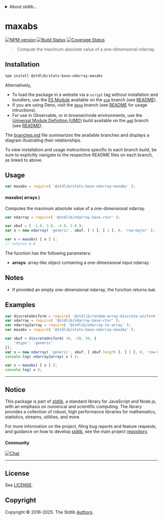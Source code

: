 <!--

@license Apache-2.0

Copyright (c) 2025 The Stdlib Authors.

Licensed under the Apache License, Version 2.0 (the "License");
you may not use this file except in compliance with the License.
You may obtain a copy of the License at

   http://www.apache.org/licenses/LICENSE-2.0

Unless required by applicable law or agreed to in writing, software
distributed under the License is distributed on an "AS IS" BASIS,
WITHOUT WARRANTIES OR CONDITIONS OF ANY KIND, either express or implied.
See the License for the specific language governing permissions and
limitations under the License.

-->


<details>
  <summary>
    About stdlib...
  </summary>
  <p>We believe in a future in which the web is a preferred environment for numerical computation. To help realize this future, we've built stdlib. stdlib is a standard library, with an emphasis on numerical and scientific computation, written in JavaScript (and C) for execution in browsers and in Node.js.</p>
  <p>The library is fully decomposable, being architected in such a way that you can swap out and mix and match APIs and functionality to cater to your exact preferences and use cases.</p>
  <p>When you use stdlib, you can be absolutely certain that you are using the most thorough, rigorous, well-written, studied, documented, tested, measured, and high-quality code out there.</p>
  <p>To join us in bringing numerical computing to the web, get started by checking us out on <a href="https://github.com/stdlib-js/stdlib">GitHub</a>, and please consider <a href="https://opencollective.com/stdlib">financially supporting stdlib</a>. We greatly appreciate your continued support!</p>
</details>

# maxabs

[![NPM version][npm-image]][npm-url] [![Build Status][test-image]][test-url] [![Coverage Status][coverage-image]][coverage-url] <!-- [![dependencies][dependencies-image]][dependencies-url] -->

> Compute the maximum absolute value of a one-dimensional ndarray.

<section class="intro">

</section>

<!-- /.intro -->

<section class="installation">

## Installation

```bash
npm install @stdlib/stats-base-ndarray-maxabs
```

Alternatively,

-   To load the package in a website via a `script` tag without installation and bundlers, use the [ES Module][es-module] available on the [`esm`][esm-url] branch (see [README][esm-readme]).
-   If you are using Deno, visit the [`deno`][deno-url] branch (see [README][deno-readme] for usage intructions).
-   For use in Observable, or in browser/node environments, use the [Universal Module Definition (UMD)][umd] build available on the [`umd`][umd-url] branch (see [README][umd-readme]).

The [branches.md][branches-url] file summarizes the available branches and displays a diagram illustrating their relationships.

To view installation and usage instructions specific to each branch build, be sure to explicitly navigate to the respective README files on each branch, as linked to above.

</section>

<section class="usage">

## Usage

```javascript
var maxabs = require( '@stdlib/stats-base-ndarray-maxabs' );
```

#### maxabs( arrays )

Computes the maximum absolute value of a one-dimensional ndarray.

```javascript
var ndarray = require( '@stdlib/ndarray-base-ctor' );

var xbuf = [ -1.0, 3.0, -4.0, 2.0 ];
var x = new ndarray( 'generic', xbuf, [ 4 ], [ 1 ], 0, 'row-major' );

var v = maxabs( [ x ] );
// returns 4.0
```

The function has the following parameters:

-   **arrays**: array-like object containing a one-dimensional input ndarray.

</section>

<!-- /.usage -->

<section class="notes">

## Notes

-   If provided an empty one-dimensional ndarray, the function returns `NaN`.

</section>

<!-- /.notes -->

<section class="examples">

## Examples

<!-- eslint no-undef: "error" -->

```javascript
var discreteUniform = require( '@stdlib/random-array-discrete-uniform' );
var ndarray = require( '@stdlib/ndarray-base-ctor' );
var ndarray2array = require( '@stdlib/ndarray-to-array' );
var maxabs = require( '@stdlib/stats-base-ndarray-maxabs' );

var xbuf = discreteUniform( 10, -50, 50, {
    'dtype': 'generic'
});
var x = new ndarray( 'generic', xbuf, [ xbuf.length ], [ 1 ], 0, 'row-major' );
console.log( ndarray2array( x ) );

var v = maxabs( [ x ] );
console.log( v );
```

</section>

<!-- /.examples -->

<!-- Section for related `stdlib` packages. Do not manually edit this section, as it is automatically populated. -->

<section class="related">

</section>

<!-- /.related -->

<!-- Section for all links. Make sure to keep an empty line after the `section` element and another before the `/section` close. -->


<section class="main-repo" >

* * *

## Notice

This package is part of [stdlib][stdlib], a standard library for JavaScript and Node.js, with an emphasis on numerical and scientific computing. The library provides a collection of robust, high performance libraries for mathematics, statistics, streams, utilities, and more.

For more information on the project, filing bug reports and feature requests, and guidance on how to develop [stdlib][stdlib], see the main project [repository][stdlib].

#### Community

[![Chat][chat-image]][chat-url]

---

## License

See [LICENSE][stdlib-license].


## Copyright

Copyright &copy; 2016-2025. The Stdlib [Authors][stdlib-authors].

</section>

<!-- /.stdlib -->

<!-- Section for all links. Make sure to keep an empty line after the `section` element and another before the `/section` close. -->

<section class="links">

[npm-image]: http://img.shields.io/npm/v/@stdlib/stats-base-ndarray-maxabs.svg
[npm-url]: https://npmjs.org/package/@stdlib/stats-base-ndarray-maxabs

[test-image]: https://github.com/stdlib-js/stats-base-ndarray-maxabs/actions/workflows/test.yml/badge.svg?branch=main
[test-url]: https://github.com/stdlib-js/stats-base-ndarray-maxabs/actions/workflows/test.yml?query=branch:main

[coverage-image]: https://img.shields.io/codecov/c/github/stdlib-js/stats-base-ndarray-maxabs/main.svg
[coverage-url]: https://codecov.io/github/stdlib-js/stats-base-ndarray-maxabs?branch=main

<!--

[dependencies-image]: https://img.shields.io/david/stdlib-js/stats-base-ndarray-maxabs.svg
[dependencies-url]: https://david-dm.org/stdlib-js/stats-base-ndarray-maxabs/main

-->

[chat-image]: https://img.shields.io/gitter/room/stdlib-js/stdlib.svg
[chat-url]: https://app.gitter.im/#/room/#stdlib-js_stdlib:gitter.im

[stdlib]: https://github.com/stdlib-js/stdlib

[stdlib-authors]: https://github.com/stdlib-js/stdlib/graphs/contributors

[umd]: https://github.com/umdjs/umd
[es-module]: https://developer.mozilla.org/en-US/docs/Web/JavaScript/Guide/Modules

[deno-url]: https://github.com/stdlib-js/stats-base-ndarray-maxabs/tree/deno
[deno-readme]: https://github.com/stdlib-js/stats-base-ndarray-maxabs/blob/deno/README.md
[umd-url]: https://github.com/stdlib-js/stats-base-ndarray-maxabs/tree/umd
[umd-readme]: https://github.com/stdlib-js/stats-base-ndarray-maxabs/blob/umd/README.md
[esm-url]: https://github.com/stdlib-js/stats-base-ndarray-maxabs/tree/esm
[esm-readme]: https://github.com/stdlib-js/stats-base-ndarray-maxabs/blob/esm/README.md
[branches-url]: https://github.com/stdlib-js/stats-base-ndarray-maxabs/blob/main/branches.md

[stdlib-license]: https://raw.githubusercontent.com/stdlib-js/stats-base-ndarray-maxabs/main/LICENSE

</section>

<!-- /.links -->
